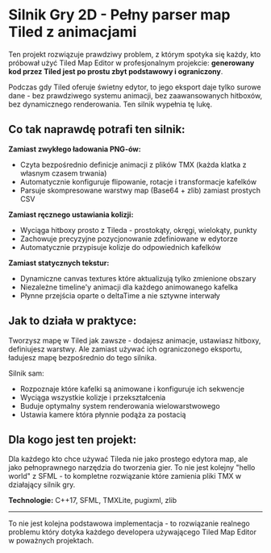 # Silnik Gry 2D - Pełny parser map Tiled z animacjami

Ten projekt rozwiązuje prawdziwy problem, z którym spotyka się każdy, kto próbował użyć Tiled Map Editor w profesjonalnym projekcie: **generowany kod przez Tiled jest po prostu zbyt podstawowy i ograniczony**.

Podczas gdy Tiled oferuje świetny edytor, to jego eksport daje tylko surowe dane - bez prawdziwego systemu animacji, bez zaawansowanych hitboxów, bez dynamicznego renderowania. Ten silnik wypełnia tę lukę.

## Co tak naprawdę potrafi ten silnik:

**Zamiast zwykłego ładowania PNG-ów:**
- Czyta bezpośrednio definicje animacji z plików TMX (każda klatka z własnym czasem trwania)
- Automatycznie konfiguruje flipowanie, rotacje i transformacje kafelków
- Parsuje skompresowane warstwy map (Base64 + zlib) zamiast prostych CSV

**Zamiast ręcznego ustawiania kolizji:**
- Wyciąga hitboxy prosto z Tileda - prostokąty, okręgi, wielokąty, punkty
- Zachowuje precyzyjne pozycjonowanie zdefiniowane w edytorze
- Automatycznie przypisuje kolizje do odpowiednich kafelków

**Zamiast statycznych tekstur:**
- Dynamiczne canvas textures które aktualizują tylko zmienione obszary
- Niezależne timeline'y animacji dla każdego animowanego kafelka
- Płynne przejścia oparte o deltaTime a nie sztywne interwały

## Jak to działa w praktyce:

Tworzysz mapę w Tiled jak zawsze - dodajesz animacje, ustawiasz hitboxy, definiujesz warstwy. Ale zamiast używać ich ograniczonego eksportu, ładujesz mapę bezpośrednio do tego silnika. 

Silnik sam:
- Rozpoznaje które kafelki są animowane i konfiguruje ich sekwencje
- Wyciąga wszystkie kolizje i przekształcenia
- Buduje optymalny system renderowania wielowarstwowego
- Ustawia kamere która płynnie podąża za postacią

## Dla kogo jest ten projekt:

Dla każdego kto chce używać Tileda nie jako prostego edytora map, ale jako pełnoprawnego narzędzia do tworzenia gier. To nie jest kolejny "hello world" z SFML - to kompletne rozwiązanie które zamienia pliki TMX w działający silnik gry.

**Technologie:** C++17, SFML, TMXLite, pugixml, zlib

---

To nie jest kolejna podstawowa implementacja - to rozwiązanie realnego problemu który dotyka każdego developera używającego Tiled Map Editor w poważnych projektach.
